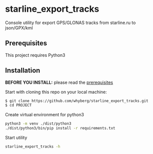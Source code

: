 # starline_export_tracks
Console utility for export GPS/GLONAS tracks from starline.ru to json/GPX/kml

##  Prerequisites
This project requires Python3

## Installation

**BEFORE YOU INSTALL:** please read the [prerequisites](#prerequisites)

Start with cloning this repo on your local machine:

```sh
$ git clone https://github.com/whyberg/starline_export_tracks.git
$ cd PROJECT
```

Create virtual environment for python3

```sh
python3 -m venv ./dist/python3
./dist/python3/bin/pip install -r requirements.txt
```

Start utility

```sh
starline_export_tracks -h
```

